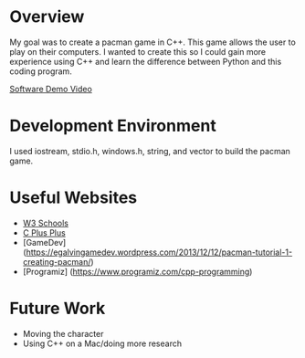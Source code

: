 # Overview

My goal was to create a pacman game in C++. This game allows the user to play on their computers. I wanted to create this so I could gain more experience using C++ and learn the difference between Python and this coding program. 

[Software Demo Video](https://youtu.be/63_C2P1BAQ8)

# Development Environment

I used iostream, stdio.h, windows.h, string, and vector to build the pacman game. 

# Useful Websites

* [W3 Schools](https://www.w3schools.com/cpp/)
* [C Plus Plus](http://www.cplusplus.com/reference/stl/)
* [GameDev] (https://egalvingamedev.wordpress.com/2013/12/12/pacman-tutorial-1-creating-pacman/)
* [Programiz] (https://www.programiz.com/cpp-programming)

# Future Work

* Moving the character
* Using C++ on a Mac/doing more research